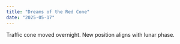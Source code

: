 ```yaml
---
title: "Dreams of the Red Cone"
date: "2025-05-17"
---
```


Traffic cone moved overnight. New position aligns with lunar phase.
